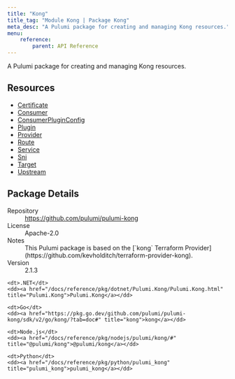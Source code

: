 ```yaml
---
title: "Kong"
title_tag: "Module Kong | Package Kong"
meta_desc: "A Pulumi package for creating and managing Kong resources."
menu:
    reference:
        parent: API Reference
---
```


<!-- WARNING: this file was generated by Pulumi Docs Generator. -->
<!-- Do not edit by hand unless you're certain you know what you are doing! -->

A Pulumi package for creating and managing Kong resources.

<h2 id="resources">Resources</h2>
<ul class="api">
    <li><a href="certificate" title="Certificate"><span class="symbol resource"></span>Certificate</a></li>
    <li><a href="consumer" title="Consumer"><span class="symbol resource"></span>Consumer</a></li>
    <li><a href="consumerpluginconfig" title="ConsumerPluginConfig"><span class="symbol resource"></span>ConsumerPluginConfig</a></li>
    <li><a href="plugin" title="Plugin"><span class="symbol resource"></span>Plugin</a></li>
    <li><a href="provider" title="Provider"><span class="symbol resource"></span>Provider</a></li>
    <li><a href="route" title="Route"><span class="symbol resource"></span>Route</a></li>
    <li><a href="service" title="Service"><span class="symbol resource"></span>Service</a></li>
    <li><a href="sni" title="Sni"><span class="symbol resource"></span>Sni</a></li>
    <li><a href="target" title="Target"><span class="symbol resource"></span>Target</a></li>
    <li><a href="upstream" title="Upstream"><span class="symbol resource"></span>Upstream</a></li>
</ul>

<h2 id="package-details">Package Details</h2>
<dl class="package-details">
	<dt>Repository</dt>
	<dd><a href="https://github.com/pulumi/pulumi-kong">https://github.com/pulumi/pulumi-kong</a></dd>
	<dt>License</dt>
	<dd>Apache-2.0</dd>
	<dt>Notes</dt>
	<dd>This Pulumi package is based on the [`kong` Terraform Provider](https://github.com/kevholditch/terraform-provider-kong).</dd>
	<dt>Version</dt>
	<dd>2.1.3</dd>
</dl>



<dl class="tabular">

    <dt>.NET</dt>
    <dd><a href="/docs/reference/pkg/dotnet/Pulumi.Kong/Pulumi.Kong.html" title="Pulumi.Kong">Pulumi.Kong</a></dd>

    <dt>Go</dt>
    <dd><a href="https://pkg.go.dev/github.com/pulumi/pulumi-kong/sdk/v2/go/kong/?tab=doc#" title="kong">kong</a></dd>

    <dt>Node.js</dt>
    <dd><a href="/docs/reference/pkg/nodejs/pulumi/kong/#" title="@pulumi/kong">@pulumi/kong</a></dd>

    <dt>Python</dt>
    <dd><a href="/docs/reference/pkg/python/pulumi_kong" title="pulumi_kong">pulumi_kong</a></dd>

</dl>

